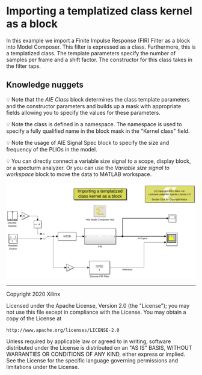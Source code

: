 # Importing a templatized class kernel as a block

In this example we import a Finite Impulse Response (FIR) Filter as a block into Model Composer. 
This filter is expressed as a class. Furthermore, this is a templatized class. The template parameters specify the number of 
samples per frame and a shift factor. The constructor for this class takes in the filter taps.

## Knowledge nuggets

:bulb: Note that the *AIE Class* block determines the class template parameters and the constructor parameters and builds up a mask with appropriate fields allowing you to specify the values for these parameters.

:bulb: Note the class is defined in a namespace. The namespace is used to specify a fully qualified name in the block mask in the "Kernel class" field.

:bulb: Note the usage of AIE Signal Spec block to specify the size and frequency of the PLIOs in the model.

:bulb: You can directly connect a variable size signal to a scope, display block, or a specturm analyzer. Or you can use the *Variable size signal to workspace* block to move the data to MATLAB workspace.

![](images/model_screen_shot.PNG)




--------------
Copyright 2020 Xilinx

Licensed under the Apache License, Version 2.0 (the "License");
you may not use this file except in compliance with the License.
You may obtain a copy of the License at

    http://www.apache.org/licenses/LICENSE-2.0

Unless required by applicable law or agreed to in writing, software
distributed under the License is distributed on an "AS IS" BASIS,
WITHOUT WARRANTIES OR CONDITIONS OF ANY KIND, either express or implied.
See the License for the specific language governing permissions and
limitations under the License.
